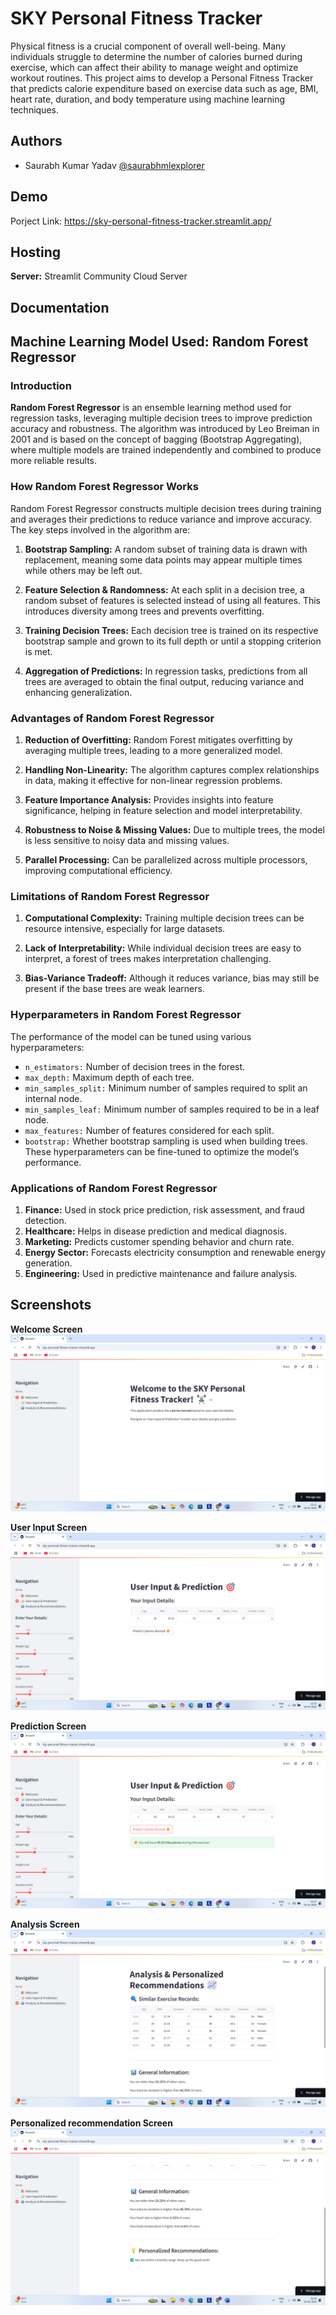 
# SKY Personal Fitness Tracker 

Physical fitness is a crucial component of overall well-being. Many individuals struggle 
to determine the number of calories burned during exercise, which can affect their ability 
to manage weight and optimize workout routines. This project aims to develop a 
Personal Fitness Tracker that predicts calorie expenditure based on exercise data such 
as age, BMI, heart rate, duration, and body temperature using machine learning 
techniques. 


## Authors

- Saurabh Kumar Yadav [@saurabhmlexplorer](https://github.com/saurabhmlexplorer)


## Demo

Porject Link: https://sky-personal-fitness-tracker.streamlit.app/


## Hosting

**Server:** Streamlit Community Cloud Server


## Documentation


## Machine Learning Model Used: Random Forest Regressor  
### Introduction 
**Random Forest Regressor** is an ensemble learning method used for regression tasks, 
leveraging multiple decision trees to improve prediction accuracy and robustness. The 
algorithm was introduced by Leo Breiman in 2001 and is based on the concept of bagging 
(Bootstrap Aggregating), where multiple models are trained independently and combined 
to produce more reliable results.

### How Random Forest Regressor Works 
 
 
Random Forest Regressor constructs multiple decision trees during training and averages 
their predictions to reduce variance and improve accuracy. The key steps involved in the 
algorithm are: 
1. **Bootstrap Sampling:** A random subset of training data is drawn with replacement, 
meaning some data points may appear multiple times while others may be left out.

2. **Feature Selection & Randomness:** At each split in a decision tree, a random subset of features is selected instead of using all features. This introduces diversity among trees and prevents overfitting.

3. **Training Decision Trees:** Each decision tree is trained on its respective bootstrap sample and grown to its full depth or until a stopping criterion is met.

4. **Aggregation of Predictions:** In regression tasks, predictions from all trees are averaged to obtain the final output, reducing variance and enhancing generalization.

### Advantages of Random Forest Regressor 

1. **Reduction of Overfitting:** Random Forest mitigates overfitting by averaging multiple trees, leading to a more generalized model.

2. **Handling Non-Linearity:** The algorithm captures complex relationships in data, making it effective for non-linear regression problems. 

3. **Feature Importance Analysis:** Provides insights into feature significance, helping in feature selection and model interpretability.

4. **Robustness to Noise & Missing Values:** Due to multiple trees, the model is less sensitive to noisy data and missing values. 
5. **Parallel Processing:** Can be parallelized across multiple processors, improving computational efficiency.

### Limitations of Random Forest Regressor 

1. **Computational Complexity:** Training multiple decision trees can be resource intensive, especially for large datasets.

2. **Lack of Interpretability:** While individual decision trees are easy to interpret, a forest of trees makes interpretation challenging.

3. **Bias-Variance Tradeoff:** Although it reduces variance, bias may still be present if the base trees are weak learners.

### Hyperparameters in Random Forest Regressor 
 

The performance of the model can be tuned using various hyperparameters: 

- `n_estimators:` Number of decision trees in the forest. 
- `max_depth:` Maximum depth of each tree. 
- `min_samples_split:` Minimum number of samples required to split an internal node. 
- `min_samples_leaf:` Minimum number of samples required to be in a leaf node. 
- `max_features:` Number of features considered for each split. 
- `bootstrap:` Whether bootstrap sampling is used when building trees. 
These hyperparameters can be fine-tuned to optimize the model’s performance.

### Applications of Random Forest Regressor 

1. **Finance:** Used in stock price prediction, risk assessment, and fraud detection. 
2. **Healthcare:** Helps in disease prediction and medical diagnosis. 
3. **Marketing:** Predicts customer spending behavior and churn rate. 
4. **Energy Sector:** Forecasts electricity consumption and renewable energy generation. 
5. **Engineering:** Used in predictive maintenance and failure analysis.


## Screenshots
**Welcome Screen**
![Welcome Screen](https://github.com/saurabhmlexplorer/sky/blob/main/images/Welcome%20Screen.png)

**User Input Screen**
![User Input Screen](https://github.com/saurabhmlexplorer/sky/blob/main/images/User%20Input%20Screen.png)

**Prediction Screen**
![Prediction Screen](https://github.com/saurabhmlexplorer/sky/blob/main/images/Prediction%20Screen.png)

**Analysis Screen**
![Analysis Screen](https://github.com/saurabhmlexplorer/sky/blob/main/images/Analysis%20Screen.png)

**Personalized recommendation Screen**
![Personalized recommendation Screen](https://github.com/saurabhmlexplorer/sky/blob/main/images/Personalized%20Recommendation%20Screen.png)

